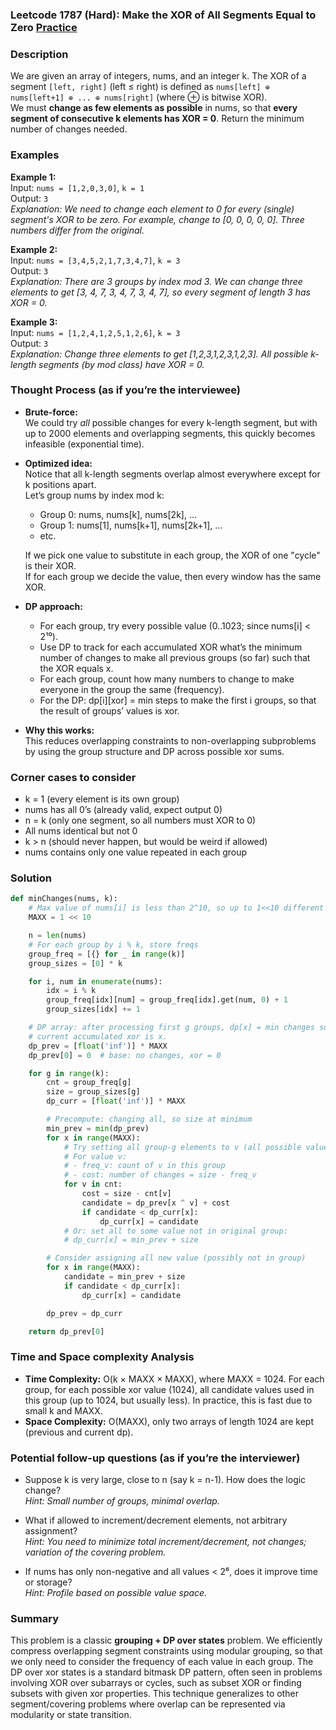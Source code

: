 ### Leetcode 1787 (Hard): Make the XOR of All Segments Equal to Zero [Practice](https://leetcode.com/problems/make-the-xor-of-all-segments-equal-to-zero)

### Description  
We are given an array of integers, nums, and an integer k. The XOR of a segment `[left, right]` (left ≤ right) is defined as `nums[left] ⊕ nums[left+1] ⊕ ... ⊕ nums[right]` (where ⊕ is bitwise XOR).  
We must **change as few elements as possible** in nums, so that **every segment of consecutive k elements has XOR = 0**. Return the minimum number of changes needed.

### Examples  

**Example 1:**  
Input: `nums = [1,2,0,3,0]`, `k = 1`  
Output: `3`  
*Explanation: We need to change each element to 0 for every (single) segment's XOR to be zero. For example, change to [0, 0, 0, 0, 0]. Three numbers differ from the original.*

**Example 2:**  
Input: `nums = [3,4,5,2,1,7,3,4,7]`, `k = 3`  
Output: `3`  
*Explanation: There are 3 groups by index mod 3. We can change three elements to get [3, 4, 7, 3, 4, 7, 3, 4, 7], so every segment of length 3 has XOR = 0.*

**Example 3:**  
Input: `nums = [1,2,4,1,2,5,1,2,6]`, `k = 3`  
Output: `3`  
*Explanation: Change three elements to get [1,2,3,1,2,3,1,2,3]. All possible k-length segments (by mod class) have XOR = 0.*

### Thought Process (as if you’re the interviewee)  

- **Brute-force:**  
  We could try *all* possible changes for every k-length segment, but with up to 2000 elements and overlapping segments, this quickly becomes infeasible (exponential time).

- **Optimized idea:**  
  Notice that all k-length segments overlap almost everywhere except for k positions apart.  
  Let’s group nums by index mod k:
  - Group 0: nums, nums[k], nums[2k], ...
  - Group 1: nums[1], nums[k+1], nums[2k+1], ...
  - etc.

  If we pick one value to substitute in each group, the XOR of one "cycle" is their XOR.  
  If for each group we decide the value, then every window has the same XOR.

- **DP approach:**  
  - For each group, try every possible value (0..1023; since nums[i] < 2¹⁰).
  - Use DP to track for each accumulated XOR what’s the minimum number of changes to make all previous groups (so far) such that the XOR equals x.
  - For each group, count how many numbers to change to make everyone in the group the same (frequency).
  - For the DP: dp[i][xor] = min steps to make the first i groups, so that the result of groups’ values is xor.

- **Why this works:**  
  This reduces overlapping constraints to non-overlapping subproblems by using the group structure and DP across possible xor sums.

### Corner cases to consider  
- k = 1 (every element is its own group)
- nums has all 0’s (already valid, expect output 0)
- n = k (only one segment, so all numbers must XOR to 0)
- All nums identical but not 0
- k > n (should never happen, but would be weird if allowed)
- nums contains only one value repeated in each group

### Solution

```python
def minChanges(nums, k):
    # Max value of nums[i] is less than 2^10, so up to 1<<10 different values
    MAXX = 1 << 10

    n = len(nums)
    # For each group by i % k, store freqs
    group_freq = [{} for _ in range(k)]
    group_sizes = [0] * k

    for i, num in enumerate(nums):
        idx = i % k
        group_freq[idx][num] = group_freq[idx].get(num, 0) + 1
        group_sizes[idx] += 1

    # DP array: after processing first g groups, dp[x] = min changes so that
    # current accumulated xor is x.
    dp_prev = [float('inf')] * MAXX
    dp_prev[0] = 0  # base: no changes, xor = 0

    for g in range(k):
        cnt = group_freq[g]
        size = group_sizes[g]
        dp_curr = [float('inf')] * MAXX

        # Precompute: changing all, so size at minimum
        min_prev = min(dp_prev)
        for x in range(MAXX):
            # Try setting all group-g elements to v (all possible values)
            # For value v:
            # - freq_v: count of v in this group
            # - cost: number of changes = size - freq_v
            for v in cnt:
                cost = size - cnt[v]
                candidate = dp_prev[x ^ v] + cost
                if candidate < dp_curr[x]:
                    dp_curr[x] = candidate
            # Or: set all to some value not in original group:
            # dp_curr[x] = min_prev + size

        # Consider assigning all new value (possibly not in group)
        for x in range(MAXX):
            candidate = min_prev + size
            if candidate < dp_curr[x]:
                dp_curr[x] = candidate

        dp_prev = dp_curr

    return dp_prev[0]
```

### Time and Space complexity Analysis  

- **Time Complexity:** O(k × MAXX × MAXX), where MAXX = 1024. For each group, for each possible xor value (1024), all candidate values used in this group (up to 1024, but usually less). In practice, this is fast due to small k and MAXX.
- **Space Complexity:** O(MAXX), only two arrays of length 1024 are kept (previous and current dp).

### Potential follow-up questions (as if you’re the interviewer)  

- Suppose k is very large, close to n (say k = n-1). How does the logic change?  
  *Hint: Small number of groups, minimal overlap.*

- What if allowed to increment/decrement elements, not arbitrary assignment?  
  *Hint: You need to minimize total increment/decrement, not changes; variation of the covering problem.*

- If nums has only non-negative and all values < 2⁶, does it improve time or storage?  
  *Hint: Profile based on possible value space.*

### Summary
This problem is a classic **grouping + DP over states** problem. We efficiently compress overlapping segment constraints using modular grouping, so that we only need to consider the frequency of each value in each group. The DP over xor states is a standard bitmask DP pattern, often seen in problems involving XOR over subarrays or cycles, such as subset XOR or finding subsets with given xor properties. This technique generalizes to other segment/covering problems where overlap can be represented via modularity or state transition.